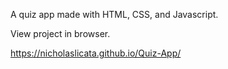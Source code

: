 A quiz app made with HTML, CSS, and Javascript.

View project in browser.

https://nicholaslicata.github.io/Quiz-App/
